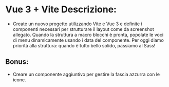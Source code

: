 # Vue 3 + Vite Descrizione:


- Create un nuovo progetto utilizzando Vite e Vue 3 e definite i componenti necessari per strutturare il layout come da screenshot allegato.
Quando la struttura a macro blocchi è pronta, popolate le voci di menu dinamicamente usando i data del componente.
Per oggi diamo priorità alla struttura: quando è tutto bello solido, passiamo al Sass!


## Bonus:

- Creare un componente aggiuntivo per gestire la fascia azzurra con le icone.
